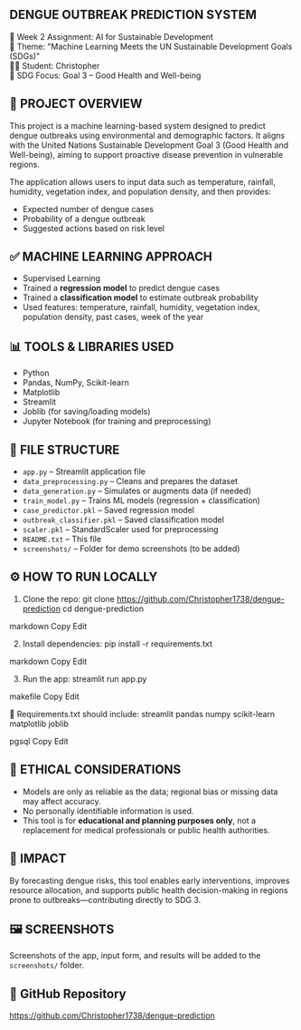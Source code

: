 DENGUE OUTBREAK PREDICTION SYSTEM
---------------------------------

📅 Week 2 Assignment: AI for Sustainable Development  
📘 Theme: "Machine Learning Meets the UN Sustainable Development Goals (SDGs)"  
👨‍💻 Student: Christopher  
🎯 SDG Focus: Goal 3 – Good Health and Well-being  

🧠 PROJECT OVERVIEW
-------------------
This project is a machine learning-based system designed to predict dengue outbreaks using environmental and demographic factors. It aligns with the United Nations Sustainable Development Goal 3 (Good Health and Well-being), aiming to support proactive disease prevention in vulnerable regions.

The application allows users to input data such as temperature, rainfall, humidity, vegetation index, and population density, and then provides:
- Expected number of dengue cases
- Probability of a dengue outbreak
- Suggested actions based on risk level

✅ MACHINE LEARNING APPROACH
----------------------------
- Supervised Learning
- Trained a **regression model** to predict dengue cases
- Trained a **classification model** to estimate outbreak probability
- Used features: temperature, rainfall, humidity, vegetation index, population density, past cases, week of the year

📊 TOOLS & LIBRARIES USED
--------------------------
- Python
- Pandas, NumPy, Scikit-learn
- Matplotlib
- Streamlit
- Joblib (for saving/loading models)
- Jupyter Notebook (for training and preprocessing)

🧹 FILE STRUCTURE
------------------
- `app.py` – Streamlit application file
- `data_preprocessing.py` – Cleans and prepares the dataset
- `data_generation.py` – Simulates or augments data (if needed)
- `train_model.py` – Trains ML models (regression + classification)
- `case_predictor.pkl` – Saved regression model
- `outbreak_classifier.pkl` – Saved classification model
- `scaler.pkl` – StandardScaler used for preprocessing
- `README.txt` – This file
- `screenshots/` – Folder for demo screenshots (to be added)
  
⚙️ HOW TO RUN LOCALLY
---------------------
1. Clone the repo:
git clone https://github.com/Christopher1738/dengue-prediction
cd dengue-prediction

markdown
Copy
Edit

2. Install dependencies:
pip install -r requirements.txt

markdown
Copy
Edit

3. Run the app:
streamlit run app.py

makefile
Copy
Edit

📁 Requirements.txt should include:
streamlit
pandas
numpy
scikit-learn
matplotlib
joblib

pgsql
Copy
Edit

🧪 ETHICAL CONSIDERATIONS
--------------------------
- Models are only as reliable as the data; regional bias or missing data may affect accuracy.
- No personally identifiable information is used.
- This tool is for **educational and planning purposes only**, not a replacement for medical professionals or public health authorities.

📌 IMPACT
---------
By forecasting dengue risks, this tool enables early interventions, improves resource allocation, and supports public health decision-making in regions prone to outbreaks—contributing directly to SDG 3.

🖼️ SCREENSHOTS
--------------
Screenshots of the app, input form, and results will be added to the `screenshots/` folder.

🔗 GitHub Repository
--------------------
https://github.com/Christopher1738/dengue-prediction











